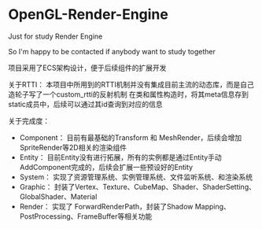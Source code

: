 # OpenGL-Render-Engine
Just for study Render Engine

So I'm happy to be contacted if anybody want to study together

项目采用了ECS架构设计，便于后续组件的扩展开发

关于RTTI：
本项目中所用到的RTTI机制并没有集成目前主流的动态库，而是自己造轮子写了一个custom_rtti的反射机制
在类和属性构造时，将其meta信息存到static成员中，后续可以通过其id查询到对应的信息

关于完成度：
- Component：
  目前有最基础的Transform 和 MeshRender，后续会增加SpriteRender等2D相关的渲染组件
- Entity：
  目前Entity没有进行拓展，所有的实例都是通过Entity手动AddComponent完成的，后续会扩展一些预设好的Entity
- System：
  实现了资源管理系统、实例管理系统、文件监听系统、和渲染系统
- Graphic：
  封装了Vertex、Texture、CubeMap、Shader、ShaderSetting、GlobalShader、Material
- Render：
  实现了 ForwardRenderPath，封装了Shadow Mapping、PostProcessing、FrameBuffer等相关功能
